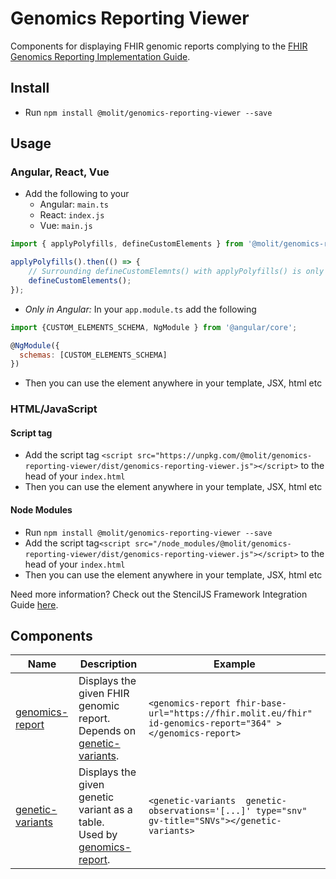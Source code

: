 # Genomics Reporting Viewer
Components for displaying FHIR genomic reports complying to the [FHIR Genomics Reporting Implementation Guide](http://hl7.org/fhir/uv/genomics-reporting/).

## Install

- Run `npm install @molit/genomics-reporting-viewer --save`

## Usage

### Angular, React, Vue

- Add the following to your 
    - Angular: `main.ts`
    - React: `index.js`
    - Vue: `main.js`

```js
import { applyPolyfills, defineCustomElements } from '@molit/genomics-reporting-viewer/loader';

applyPolyfills().then(() => { 
    // Surrounding defineCustomElemnts() with applyPolyfills() is only needed if older browsers are targeted
    defineCustomElements();
});
```
- <i> Only in Angular:</i> In your `app.module.ts` add the following 

```js
import {CUSTOM_ELEMENTS_SCHEMA, NgModule } from '@angular/core';

@NgModule({
  schemas: [CUSTOM_ELEMENTS_SCHEMA]
})
```
- Then you can use the element anywhere in your template, JSX, html etc

### HTML/JavaScript

#### Script tag

- Add the script tag `<script src="https://unpkg.com/@molit/genomics-reporting-viewer/dist/genomics-reporting-viewer.js"></script>` to the head of your `index.html`
- Then you can use the element anywhere in your template, JSX, html etc

#### Node Modules
- Run `npm install @molit/genomics-reporting-viewer --save`
- Add the script tag`<script src="/node_modules/@molit/genomics-reporting-viewer/dist/genomics-reporting-viewer.js"></script>` to the head of your `index.html`
- Then you can use the element anywhere in your template, JSX, html etc

Need more information? Check out the StencilJS Framework Integration Guide [here](https://stenciljs.com/docs/overview).

## Components

| Name                                                | Description                                                                                                     | Example                                                                                                     |
| --------------------------------------------------- | --------------------------------------------------------------------------------------------------------------- | ----------------------------------------------------------------------------------------------------------- |
| [genomics-report](src/components/genomics-report)   | Displays the given FHIR genomic report. </br> Depends on [genetic-variants](src/components/genetic-variants).   | `<genomics-report fhir-base-url="https://fhir.molit.eu/fhir" id-genomics-report="364" ></genomics-report>`  |
| [genetic-variants](src/components/genetic-variants) | Displays the given genetic variant as a table. </br> Used by [genomics-report](src/components/genomics-report). | `<genetic-variants  genetic-observations='[...]' type="snv" gv-title="SNVs"></genetic-variants> `           |








